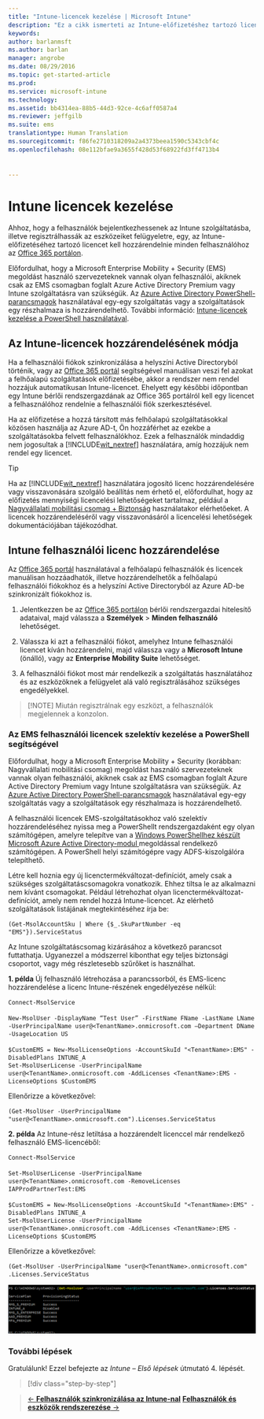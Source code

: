 ```yaml
---
title: "Intune-licencek kezelése | Microsoft Intune"
description: "Ez a cikk ismerteti az Intune-előfizetéshez tartozó licencek és felhasználók hozzárendelésének módját"
keywords: 
author: barlanmsft
ms.author: barlan
manager: angrobe
ms.date: 08/29/2016
ms.topic: get-started-article
ms.prod: 
ms.service: microsoft-intune
ms.technology: 
ms.assetid: bb4314ea-88b5-44d3-92ce-4c6aff0587a4
ms.reviewer: jeffgilb
ms.suite: ems
translationtype: Human Translation
ms.sourcegitcommit: f86fe2710318209a2a4373beea1590c5343cbf4c
ms.openlocfilehash: 08e112bfae9a3655f428d53f68922fd3ff4713b4


---
```


# Intune licencek kezelése
Ahhoz, hogy a felhasználók bejelentkezhessenek az Intune szolgáltatásba, illetve regisztrálhassák az eszközeiket felügyeletre, egy, az Intune-előfizetéséhez tartozó licencet kell hozzárendelnie minden felhasználóhoz az [Office 365 portálon](http://go.microsoft.com/fwlink/p/?LinkId=698854).

Előfordulhat, hogy a Microsoft Enterprise Mobility + Security (EMS) megoldást használó szervezeteknek vannak olyan felhasználói, akiknek csak az EMS csomagban foglalt Azure Active Directory Premium vagy Intune szolgáltatásra van szükségük. Az [Azure Active Directory PowerShell-parancsmagok](https://msdn.microsoft.com/library/jj151815.aspx) használatával egy-egy szolgáltatás vagy a szolgáltatások egy részhalmaza is hozzárendelhető. További információ: [Intune-licencek kezelése a PowerShell használatával](start-with-a-paid-subscription-to-microsoft-intune-step-4-posh.md).

## Az Intune-licencek hozzárendelésének módja
Ha a felhasználói fiókok szinkronizálása a helyszíni Active Directoryból történik, vagy az [Office 365 portál](http://go.microsoft.com/fwlink/p/?LinkId=698854) segítségével manuálisan veszi fel azokat a felhőalapú szolgáltatások előfizetésébe, akkor a rendszer nem rendel hozzájuk automatikusan Intune-licencet. Ehelyett egy későbbi időpontban egy Intune bérlői rendszergazdának az Office 365 portálról kell egy licencet a felhasználóhoz rendelnie a felhasználói fiók szerkesztésével.

Ha az előfizetése a hozzá társított más felhőalapú szolgáltatásokkal közösen használja az Azure AD-t, Ön hozzáférhet az ezekbe a szolgáltatásokba felvett felhasználókhoz. Ezek a felhasználók mindaddig nem jogosultak a [!INCLUDE[wit_nextref](../includes/wit_nextref_md.md)] használatára, amíg hozzájuk nem rendel egy licencet.

> [!TIP]
> Ha az [!INCLUDE[wit_nextref](../includes/wit_nextref_md.md)] használatára jogosító licenc hozzárendelésére vagy visszavonására szolgáló beállítás nem érhető el, előfordulhat, hogy az előfizetés mennyiségi licencelési lehetőségeket tartalmaz, például a [Nagyvállalati mobilitási csomag + Biztonság](https://www.microsoft.com/en-us/server-cloud/enterprise-mobility/overview.aspx) használatakor elérhetőeket. A licencek hozzárendeléséről vagy visszavonásáról a licencelési lehetőségek dokumentációjában tájékozódhat.

## Intune felhasználói licenc hozzárendelése

Az [Office 365 portál](http://go.microsoft.com/fwlink/p/?LinkId=698854) használatával a felhőalapú felhasználók és licencek manuálisan hozzáadhatók, illetve hozzárendelhetők a felhőalapú felhasználói fiókokhoz és a helyszíni Active Directoryból az Azure AD-be szinkronizált fiókokhoz is.

1.  Jelentkezzen be az [Office 365 portálon](http://go.microsoft.com/fwlink/p/?LinkId=698854) bérlői rendszergazdai hitelesítő adataival, majd válassza a **Személyek** > **Minden felhasználó** lehetőséget.

2.  Válassza ki azt a felhasználói fiókot, amelyhez Intune felhasználói licencet kíván hozzárendelni, majd válassza vagy a **Microsoft Intune** (önálló), vagy az **Enterprise Mobility Suite** lehetőséget.

3.  A felhasználói fiókot most már rendelkezik a szolgáltatás használatához és az eszközöknek a felügyelet alá való regisztrálásához szükséges engedélyekkel.

> [!NOTE] Miután regisztrálnak egy eszközt, a felhasználók megjelennek a konzolon. 

### Az EMS felhasználói licencek szelektív kezelése a PowerShell segítségével
Előfordulhat, hogy a Microsoft Enterprise Mobility + Security (korábban: Nagyvállalati mobilitási csomag) megoldást használó szervezeteknek vannak olyan felhasználói, akiknek csak az EMS csomagban foglalt Azure Active Directory Premium vagy Intune szolgáltatásra van szükségük. Az [Azure Active Directory PowerShell-parancsmagok](https://msdn.microsoft.com/library/jj151815.aspx) használatával egy-egy szolgáltatás vagy a szolgáltatások egy részhalmaza is hozzárendelhető.

A felhasználói licencek EMS-szolgáltatásokhoz való szelektív hozzárendeléséhez nyissa meg a PowerShellt rendszergazdaként egy olyan számítógépen, amelyre telepítve van a [Windows PowerShellhez készült Microsoft Azure Active Directory-modul ](https://msdn.microsoft.com/library/jj151815.aspx#bkmk_installmodule) megoldással rendelkező számítógépen. A PowerShell helyi számítógépre vagy ADFS-kiszolgálóra telepíthető.

Létre kell hoznia egy új licenctermékváltozat-definíciót, amely csak a szükséges szolgáltatáscsomagokra vonatkozik. Ehhez tiltsa le az alkalmazni nem kívánt csomagokat. Például létrehozhat olyan licenctermékváltozat-definíciót, amely nem rendel hozzá Intune-licencet. Az elérhető szolgáltatások listájának megtekintéséhez írja be:

    (Get-MsolAccountSku | Where {$_.SkuPartNumber -eq "EMS"}).ServiceStatus

Az Intune szolgáltatáscsomag kizárásához a következő parancsot futtathatja. Ugyanezzel a módszerrel kibonthat egy teljes biztonsági csoportot, vagy még részletesebb szűrőket is használhat.

**1. példa** Új felhasználó létrehozása a parancssorból, és EMS-licenc hozzárendelése a licenc Intune-részének engedélyezése nélkül:

    Connect-MsolService

    New-MsolUser -DisplayName “Test User” -FirstName FName -LastName LName -UserPrincipalName user@<TenantName>.onmicrosoft.com –Department DName -UsageLocation US

    $CustomEMS = New-MsolLicenseOptions -AccountSkuId "<TenantName>:EMS" -DisabledPlans INTUNE_A
    Set-MsolUserLicense -UserPrincipalName user@<TenantName>.onmicrosoft.com -AddLicenses <TenantName>:EMS -LicenseOptions $CustomEMS


Ellenőrizze a következővel:

    (Get-MsolUser -UserPrincipalName "user@<TenantName>.onmicrosoft.com").Licenses.ServiceStatus

**2. példa** Az Intune-rész letiltása a hozzárendelt licenccel már rendelkező felhasználó EMS-licencéből:

    Connect-MsolService

    Set-MsolUserLicense -UserPrincipalName user@<TenantName>.onmicrosoft.com -RemoveLicenses IAPProdPartnerTest:EMS

    $CustomEMS = New-MsolLicenseOptions -AccountSkuId "<TenantName>:EMS" -DisabledPlans INTUNE_A
    Set-MsolUserLicense -UserPrincipalName user@<TenantName>.onmicrosoft.com -AddLicenses <TenantName>:EMS -LicenseOptions $CustomEMS

Ellenőrizze a következővel:

    (Get-MsolUser -UserPrincipalName "user@<TenantName>.onmicrosoft.com" .Licenses.ServiceStatus

![PoSH-AddLic-Verify](./media/posh-addlic-verify.png)

### További lépések
Gratulálunk! Ezzel befejezte az *Intune – Első lépések* útmutató 4. lépését.
>[!div class="step-by-step"]

>[&larr; **Felhasználók szinkronizálása az Intune-nal**](.\start-with-a-paid-subscription-to-microsoft-intune-step-2.md)     [**Felhasználók és eszközök rendszerezése** &rarr;](.\start-with-a-paid-subscription-to-microsoft-intune-step-5.md)  



<!--HONumber=Sep16_HO3-->


